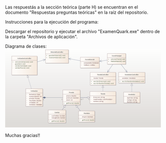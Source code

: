 Las respuestás a la sección teórica (parte H) se encuentran en el documento "Respuestas preguntas teóricas" en la raíz del repositorio.

Instrucciones para la ejecución del programa: 

Descargar el repositorio y ejecutar el archivo "ExamenQuark.exe" dentro de la carpeta "Archivos de aplicación".

Diagrama de clases:
![alt text](https://github.com/kukolin/ExamenQuark/blob/main/Diagrama%20de%20clases.png?raw=true)

Muchas gracias!!

